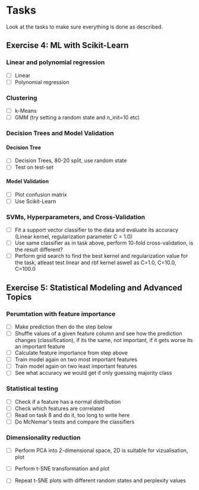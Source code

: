 # Tasks
Look at the tasks to make sure everything is done as described.

## Exercise 4: ML with Scikit-Learn

### Linear and polynomial regression
- [ ] Linear
- [ ] Polynomial regression

### Clustering
- [ ] k-Means
- [ ] GMM (try setting a random state and n_init=10 etc)

### Decision Trees and Model Validation
#### Decision Tree
- [ ] Decision Trees, 80-20 split, use random state
- [ ] Test on test-set
#### Model Validation
- [ ] Plot confusion matrix
- [ ] Use Scikit-Learn

### SVMs, Hyperparameters, and Cross-Validation
- [ ] Fit a support vector classifier to the data and evaluate its accuracy (Linear kernel, regularization parameter C = 1.0)
- [ ] Use same classifier as in task above, perform 10-fold cross-validation, is the result different?
- [ ] Perform grid search to find the best kernel and regularization value for the task, atleast test linear and rbf kernel aswell as C=1.0, C=10.0, C=100.0

## Exercise 5: Statistical Modeling and Advanced Topics

### Perumtation with feature importance
- [ ] Make prediction then do the step below
- [ ] Shuffle values of a given feature column and see how the prediction changes (classification), if its the same, not important, if it gets worse its an important feature
- [ ] Calculate feature importance from step above
- [ ] Train model again on two most important features
- [ ] Train model again on two least important features
- [ ] See what accuracy we would get if only guessing majority class

### Statistical testing
- [ ] Check if a feature has a normal distribution
- [ ] Check which features are correlated
- [ ] Read on task 8 and do it, too long to write here
- [ ] Do McNemar's tests and compare the classifiers

### Dimensionality reduction
- [ ] Perform PCA into 2-dimensional space, 2D is suitable for vizualisation, plot
- [ ] Perform t-SNE transformation and plot
- [ ] Repeat t-SNE plots with different random states and perplexity values


